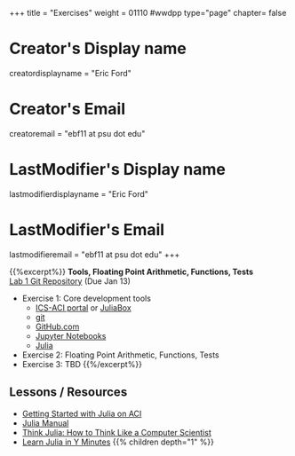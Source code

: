+++
title = "Exercises"
weight = 01110  #wwdpp
type="page"
chapter= false

# Creator's Display name
creatordisplayname = "Eric Ford"
# Creator's Email
creatoremail = "ebf11 at psu dot edu"
# LastModifier's Display name
lastmodifierdisplayname = "Eric Ford"
# LastModifier's Email
lastmodifieremail = "ebf11 at psu dot edu"
+++


{{%excerpt%}}
<b>Tools, Floating Point Arithmetic, Functions, Tests</b><br />
[Lab 1 Git Repository](https://github.com/PsuAstro528/lab1-start)  (Due Jan 13)

- Exercise 1: Core development tools
    + [ICS-ACI portal](http://portal.aci.ics.psu.edu/) or [JuliaBox](https://www.juliabox.com)
    + [git](https://try.github.io/)
    + [GitHub.com](https://github.com)
    + [Jupyter Notebooks](jupyter.org)
    + [Julia](https://julialang.org/)
- Exercise 2: Floating Point Arithmetic, Functions, Tests
- Exercise 3: TBD
{{%/excerpt%}}

## Lessons / Resources
- [Getting Started with Julia on ACI](/lessons/week1/how-to-use-aci)
- [Julia Manual](http://docs.julialang.org/en/v1.0/)
- [Think Julia: How to Think Like a Computer Scientist](https://benlauwens.github.io/ThinkJulia.jl/latest/book.html)
- [Learn Julia in Y Minutes](https://learnxinyminutes.com/docs/julia/)
{{% children depth="1" %}}

